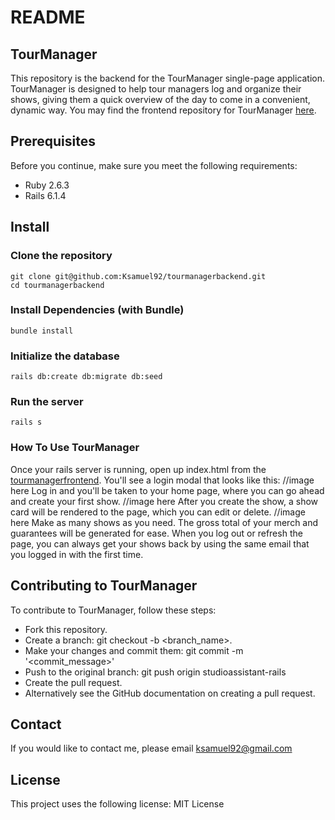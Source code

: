 # README
## TourManager
This repository is the backend for the TourManager single-page application. TourManager is designed to help tour managers log and organize their shows, giving them a quick overview of the day to come in a convenient, dynamic way. You may find the frontend repository for TourManager [here](https://github.com/Ksamuel92/tourmanagerfrontend).

## Prerequisites

Before you continue, make sure you meet the following requirements:

* Ruby 2.6.3
* Rails 6.1.4

## Install

### Clone the repository
```
git clone git@github.com:Ksamuel92/tourmanagerbackend.git
cd tourmanagerbackend
```
### Install Dependencies (with Bundle)
```
bundle install  
```
### Initialize the database
```
rails db:create db:migrate db:seed
```
### Run the server
```
rails s
```
### How To Use TourManager
Once your rails server is running, open up index.html from the [tourmanagerfrontend](https://github.com/Ksamuel92/tourmanagerfrontend). You'll see a login modal that looks like this:
//image here
Log in and you'll be taken to your home page, where you can go ahead and create your first show.
//image here
After you create the show, a show card will be rendered to the page, which you can edit or delete.
//image here
Make as many shows as you need. The gross total of your merch and guarantees will be generated for ease. When you log out or refresh the page, you can always get your shows back by using the same email that you logged in with the first time.


## Contributing to TourManager
To contribute to TourManager, follow these steps:

* Fork this repository.
* Create a branch: git checkout -b <branch_name>.
* Make your changes and commit them: git commit -m '<commit_message>'
* Push to the original branch: git push origin studioassistant-rails
* Create the pull request.
* Alternatively see the GitHub documentation on creating a pull request.

## Contact

If you would like to contact me, please email ksamuel92@gmail.com

## License

This project uses the following license: MIT License
